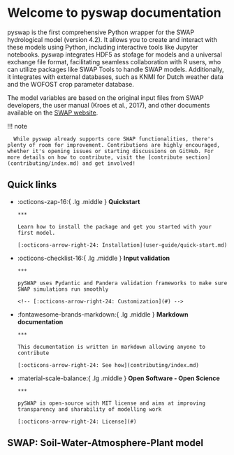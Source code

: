 # Welcome to pyswap documentation

pyswap is the first comprehensive Python wrapper for the SWAP hydrological model (version 4.2). It allows you to create and interact with these models using Python, including interactive tools like Jupyter notebooks. pyswap integrates HDF5 as stofage for models and a universal exchange file format, facilitating seamless collaboration with R users, who can utilize packages like SWAP Tools to handle SWAP models. Additionally, it integrates with external databases, such as KNMI for Dutch weather data and the WOFOST crop parameter database.

The model variables are based on the original input files from SWAP developers, the user manual (Kroes et al., 2017), and other documents available on the [SWAP website](https://www.swap.alterra.nl/).

!!! note

      While pyswap already supports core SWAP functionalities, there's plenty of room for improvement. Contributions are highly encouraged, whether it's opening issues or starting discussions on GitHub. For more details on how to contribute, visit the [contribute section](contributing/index.md) and get involved!

## Quick links

<div class="grid cards" markdown>

- :octicons-zap-16:{ .lg .middle } **Quickstart**

      ***

      Learn how to install the package and get you started with your first model.

      [:octicons-arrow-right-24: Installation](user-guide/quick-start.md)

- :octicons-checklist-16:{ .lg .middle } **Input validation**

      ***

      pySWAP uses Pydantic and Pandera validation frameworks to make sure
      SWAP simulations run smoothly

      <!-- [:octicons-arrow-right-24: Customization](#) -->

- :fontawesome-brands-markdown:{ .lg .middle } **Markdown documentation**

      ***

      This documentation is written in markdown allowing anyone to contribute

      [:octicons-arrow-right-24: See how](contributing/index.md)

- :material-scale-balance:{ .lg .middle } **Open Software - Open Science**

      ***

      pySWAP is open-source with MIT license and aims at improving
      transparency and sharability of modelling work

      [:octicons-arrow-right-24: License](#)

</div>

## SWAP: Soil-Water-Atmosphere-Plant model
